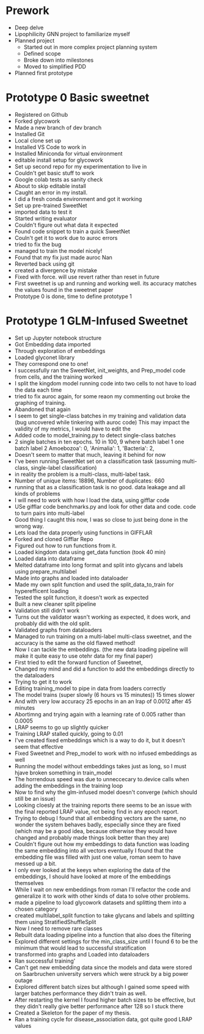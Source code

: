 # Prework
- Deep delve
- Lipophilicity GNN project to familiarize myself
- Planned project
  - Started out in more complex project planning system
  - Defined scope
  - Broke down into milestones
  - Moved to simplified PDD
- Planned first prototype
# Prototype 0 Basic sweetnet
- Registered on Github
- Forked glycowork
- Made a new branch of dev branch
- Installed Git
- Local clone set up
- Installed VS Code to work in
- Installed Miniconda for virtual environment
- editable install setup for glycowork
- Set up second repo for my experimentation to live in
- Couldn't get basic stuff to work 
- Google colab tests as sanity check
- About to skip editable install
- Caught an error in my install.
- I did a fresh conda environment and got it working
- Set up pre-trained SweetNet
- imported data to test it
- Started writing evaluator
- Couldn't figure out what data it expected
- Found code snippet to train a quick SweetNet
- Couln't get it to work due to auroc errors
- tried to fix the bug
- managed to train the model nicely!
- Found that my fix just made auroc Nan
- Reverted back using git
- created a divergence by mistake
- Fixed with force. will use revert rather than reset in future
- First sweetnet is up and running and working well. its accuracy matches the values found in the sweetnet paper
- Prototype 0 is done, time to define prototype 1
# Prototype 1 GLM-Infused Sweetnet
- Set up Jupyter notebook structure 
- Got Embedding data imported
- Through exploration of embeddings
- Loaded glyconet library
- They correspond one to one!
- I successfully ran the SweetNet, init_weights, and Prep_model code from cells, and the  training worked
- I split the kingdom model running code into two cells to not have to load the data each time
- tried to fix auroc again, for some reaon my commenting out broke the graphing of training. 
- Abandoned that again
- I seem to get single-class batches in my training and validation data (bug uncovered while tinkering with auroc code) This may impact the validity of my metrics, I would have to edit the 
- Added code to model_training.py to detect single-class batches
- 2 single batches in ten epochs. 10 in 100, 9 where batch label 1 one batch label 2 Amoebozoa': 0, 'Animalia': 1, 'Bacteria': 2,
- Doesn't seem to matter that much, leaving it behind for now
- I've been running SweetNet set on a classification task (assuming multi-class, single-label classification)
- in reality the problem is a multi-class, multi-label task. 
- Number of unique items: 18896, Number of duplicates: 660
- running that as a classification task is no good. data leakage and all kinds of problems
- I will need to work with how I load the data, using gifflar code
- USe gifflar code benchmarks.py and look for other data and code. code to turn pairs into multi-label
- Good thing I caught this now, I was so close to just being done in the wrong way.
- Lets load the data properly using functions in GIFFLAR
- Forked and cloned Gifflar Repo
- Figured out how to run functions from it. 
- Loaded kingdom data using get_data function (took 40 min)
- Loaded data into dataframe
- Melted dataframe into long format and split into glycans and labels using prepare_multilabel
- Made into graphs and loaded into dataloader
- Made my own split function and used the split_data_to_train for hyperefficent loading
- Tested the split function, it doesn't work as expected
- Built a new cleaner split pipeline
- Validation still didn't work
- Turns out the validator wasn't working as expected, it does work, and probably did with the old split.
- Validated graphs from dataloaders
- Managed to run training on a multi-label multi-class sweetnet, and the accuracy is the same as the old flawed method!
- Now I can tackle the embeddings. (the new data loading pipeline will make it quite easy to use otehr data for my final paper) 
- First tried to edit the forward function of Sweetnet, 
- Changed my mind and did a function to add the embeddings directly to the dataloaders
- Trying to get it to work
- Editing training_model to pipe in data from loaders correctly
- The model trains (super slowly (6 hours vs 15 minutes)) 15 times slower
- And with very low accuracy 25 epochs in an an lrap of 0.0012 after 45 minutes
- Abortimng and trying again with a learning rate of 0.005 rather than 0.0005
- LRAP seems to go up slightly quicker
- Training LRAP stalled quickly, going to 0.01
- I've created fixed embeddings which is a way to do it, but it doesn't seem that effective
- Fixed Sweetnet and Prep_model to work with no infused embeddings as well
- Running the model without embeddings takes just as long, so I must hjave broken something in train_model
- The horrendous speed was due to unneccecary to.device calls when adding the embeddings in the training loop
- Now to find why the glm-infused model doesn't converge (which should still be an issue)
- Looking cloesly at the training reports there seems to be an issue with the final reported LRAP value, not being find in any epoch report.
- Trying to debug I found that all embedding vectors are the same, no wonder the system behaves badly, especially since they are fixed (which may be a good idea, because otherwise they would have changed and probably made things look better than they are)
- Couldn't figure out how my embeddings to data function was loading the same embedding into all vectors eventually I found that the embedding file was filled with just one value, roman seem to have messed up a bit.
- I only ever looked at the keeys when exploring the data of the embeddings, I should have looked at more of the embeddings themselves
- While I wait on new embeddings from roman I'll refactor the code and generalize it to work with other kinds of data to solve other problems. 
- made a pipeline to load glycowork datasets and splitting them into a chosen category
- created multilabel_split function to take glycans and labels and splitting them using StratifiedShuffleSplit
- Now I need to remove rare classes
- Rebuilt data loading pipeline into a function that also does the filtering
- Explored different settings for the min_class_size until I found 6 to be the minimum that would lead to successful stratification
- transformed into graphs and Loaded into dataloaders
- Ran successful training'
- Can't get new embedding data since the models and data were stored on Saarbruchen university servers which were struck by a big power outage
- Explored different batch sizes but although I gained some speed with larger batches performance they didn't train as well.
- After restarting the kernel I found higher batch sizes to be effective, but they didn't really give better performance after 128 so I stuck there
- Created a Skeleton for the paper of my thesis.
- Ran a training cycle for disease_association data, got quite good LRAP values
  
